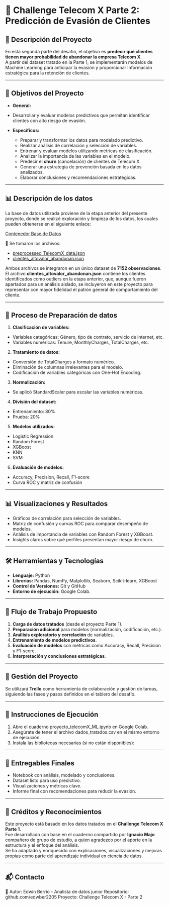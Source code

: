 # 🤖 Challenge Telecom X Parte 2: Predicción de Evasión de Clientes

## 📌 Descripción del Proyecto
En esta segunda parte del desafío, el objetivo es **predecir qué clientes tienen mayor probabilidad de abandonar la empresa Telecom X**.  
A partir del dataset tratado en la Parte 1, se implementarán modelos de Machine Learning para anticipar la evasión y proporcionar información estratégica para la retención de clientes.

---

## 🎯 Objetivos del Proyecto

- **General:** 
- Desarrollar y evaluar modelos predictivos que permitan identificar clientes con alto riesgo de evasión.

- **Específicos:**
  - Preparar y transformar los datos para modelado predictivo.
  - Realizar análisis de correlación y selección de variables.
  - Entrenar y evaluar modelos utilizando métricas de clasificación.
  - Analizar la importancia de las variables en el modelo.
  - Predecir el **churn** (cancelación) de clientes de Telecom X.
  - Generar una estrategia de prevención basada en los datos analizados.
  - Elaborar conclusiones y recomendaciones estratégicas.

---

## 📊 Descripción de los datos
La base de datos utilizada proviene de la etapa anterior del presente proyecto, donde se realizó exploración y limpieza de los datos, los cuales pueden obtenerse en el siguiente enlace:

<a href="https://github.com/ignaciomajo/proyecto_TelecomX/tree/main/src">Contenedor Base de Datos</a>

📄 Se tomaron los archivos: 

* <a href="https://raw.githubusercontent.com/ignaciomajo/proyecto_TelecomX/refs/heads/main/src/preprocessed_TelecomX_data.json">preprocessed_TelecomX_data.json</a>
* <a href="https://raw.githubusercontent.com/ignaciomajo/proyecto_TelecomX/refs/heads/main/src/clientes_altovalor_abandonan.json">clientes_altovalor_abandonan.json</a>

Ambos archivos se integraron en un único dataset de **7152 observaciones**. El archivo **clientes_altovalor_abandonan.json** contiene los clientes identificados como outliers en la etapa anterior, que, aunque fueron apartados para un análisis aislado, se incluyeron en este proyecto para representar con mayor fidelidad el patrón general de comportamiento del cliente.

---

## 🧪 Proceso de Preparación de datos

1. **Clasificación de variables:**
- Variables categóricas: Género, tipo de contrato, servicio de internet, etc.
- Variables numéricas: Tenure, MonthlyCharges, TotalCharges, etc.

2. **Tratamiento de datos:**
- Conversión de TotalCharges a formato numérico.
- Eliminación de columnas irrelevantes para el modelo.
- Codificación de variables categóricas con One-Hot Encoding.

3. **Normalización:**
- Se aplicó StandardScaler para escalar las variables numéricas.

4. **División del dataset:**
- Entrenamiento: 80%
- Prueba: 20%

5. **Modelos utilizados:**
- Logistic Regression
- Random Forest
- XGBoost
- KNN
- SVM

6. **Evaluación de modelos:**
- Accuracy, Precision, Recall, F1-score
- Curva ROC y matriz de confusión

---

## 📊 Visualizaciones y Resultados

- Gráficos de correlación para selección de variables.
- Matriz de confusión y curvas ROC para comparar desempeño de modelos.
- Análisis de importancia de variables con Random Forest y XGBoost.
- Insights claros sobre qué perfiles presentan mayor riesgo de churn.

---

## 🛠 Herramientas y Tecnologías
- **Lenguaje:** Python  
- **Librerías:** Pandas, NumPy, Matplotlib, Seaborn, Scikit-learn, XGBoost 
- **Control de Versiones:** Git y GitHub
- **Entorno de ejecución:** Google Colab. 

---

## 🚀 Flujo de Trabajo Propuesto
1. **Carga de datos tratados** (desde el proyecto Parte 1).
2. **Preparación adicional** para modelos (normalización, codificación, etc.).
3. **Análisis exploratorio y correlación** de variables.
4. **Entrenamiento de modelos predictivos**.
5. **Evaluación de modelos** con métricas como Accuracy, Recall, Precision y F1-score.
6. **Interpretación y conclusiones estratégicas**.

---

## 📅 Gestión del Proyecto
Se utilizará **Trello** como herramienta de colaboración y gestión de tareas, siguiendo las fases y pasos definidos en el tablero del desafío.

---

## 🚀 Instrucciones de Ejecución

1. Abre el cuaderno proyecto_telecomX_ML.ipynb en Google Colab.
2. Asegúrate de tener el archivo dados_tratados.csv en el mismo entorno de ejecución.
3. Instala las bibliotecas necesarias (si no están disponibles):

---

## 📄 Entregables Finales
- Notebook con análisis, modelado y conclusiones.
- Dataset listo para uso predictivo.
- Visualizaciones y métricas clave.
- Informe final con recomendaciones para reducir la evasión.

---

## 👏 Créditos y Reconocimientos
Este proyecto está basado en los datos tratados en el **Challenge Telecom X Parte 1**.  
Fue desarrollado con base en el cuaderno compartido por **Ignacio Majo** compañero de grupo de estudio, a quien agradezco por el aporte en la estructura y el enfoque del análisis.  
Se ha adaptado y enriquecido con explicaciones, visualizaciones y mejoras propias como parte del aprendizaje individual en ciencia de datos.

---

## 📬 Contacto
👤 Autor: Edwin Berrío - Analista de datos junior
Repositorio: github.com/edwber2205
Proyecto: Challenge Telecom X - Parte 2